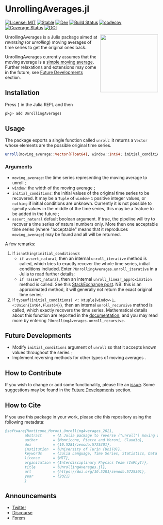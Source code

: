 # UnrollingAverages.jl 

[![License: MIT](https://img.shields.io/badge/License-MIT-green.svg)](https://github.com/InPhyT/UnrollingAverages.jl/blob/main/LICENSE)
[![Stable](https://img.shields.io/badge/docs-stable-blue.svg)](https://InPhyT.github.io/UnrollingAverages.jl/stable)
[![Dev](https://img.shields.io/badge/docs-dev-blue.svg)](https://InPhyT.github.io/UnrollingAverages.jl/dev)
[![Build Status](https://github.com/InPhyT/UnrollingAverages.jl/actions/workflows/CI.yml/badge.svg?branch=main)](https://github.com/InPhyT/UnrollingAverages.jl/actions/workflows/CI.yml?query=branch%3Amain)
[![codecov](https://codecov.io/gh/InPhyT/UnrollingAverages.jl/branch/main/graph/badge.svg?token=7KMQ2RN9GD)](https://codecov.io/gh/InPhyT/UnrollingAverages.jl)
[![Coverage Status](https://coveralls.io/repos/github/InPhyT/UnrollingAverages.jl/badge.svg)](https://coveralls.io/github/InPhyT/UnrollingAverages.jl)
[![DOI](https://zenodo.org/badge/430885253.svg)](https://zenodo.org/badge/latestdoi/430885253)

<img align="right" width="190" height="190" src="https://github.com/InPhyT/UnrollingAverages.jl/blob/main/docs/src/assets/logo.png?raw=true">

UnrollingAverages is a Julia package aimed at *reversing* (or *unrolling*) moving averages of time series to get the original ones back.

UnrollingAverages currently assumes that the moving average is a [simple moving average](https://en.wikipedia.org/wiki/Moving_average#Simple_moving_average). Further relaxations and extensions may come in the future, see [Future Developments](#Future-Developments) section.

## Installation

Press `]` in the Julia REPL and then

```julia
pkg> add UnrollingAverages
```

## Usage

The package exports a single function called `unroll`: it returns a `Vector` whose elements are the possible original time series.

```julia
unroll(moving_average::Vector{Float64}, window::Int64; initial_conditions::U = nothing, assert_natural::Bool = false) where { U <: Union{ Tuple{Vararg{Union{Int64,Float64}}},Nothing} }
```

### Arguments

- `moving_average`: the time series representing the moving average to unroll ;
- `window`: the width of the moving average ;
- `initial_conditions`: the initial values of the original time series to be recovered. It may be a `Tuple` of `window-1` positive integer values, or `nothing` if initial conditions are unknown. Currently it is not possible to specify values in the middle of the time series, this may be a feature to be added in the future ;
- `assert_natural` default boolean argument. If true, the pipeline will try to recover a time series of natural numbers only. More then one acceptable time series (where "acceptable" means that it reproduces `moving_average`) may be found and all will be returned.

A few remarks:

1. If `isnothing(initial_conditions)`:
   - `if assert_natural`, then an internal `unroll_iterative` method is called, which tries to exactly recover the whole time series, initial conditions included. Enter `?UnrollingAverages.unroll_iterative` in a Julia  to read further details;
   - `if !assert_natural`, then an internal `unroll_linear_approximation` method is called. See this [StackExchange post](https://stats.stackexchange.com/a/68002). NB: this is an approximated method, it will generally not return the exact original time series;
2. If `typeof(initial_conditions) <: Ntuple{window-1, <:Union{Int64,Float64}}`, then an internal `unroll_recursive` method is called, which exactly recovers the time series. Mathematical details about this function are reported in the [documentation](https://InPhyT.github.io/UnrollingAverages.jl/stable), and you may read more by entering `?UnrollingAverages.unroll_recursive`.

## Future Developments

- Modify `initial_conditions` argument of `unroll` so that it accepts known values throughout the series ;
- Implement reversing methods for other types of moving averages .

## How to Contribute

If you wish to change or add some functionality, please file an [issue](https://github.com/InPhyT/UnrollingAverages.jl/issues). Some suggestions may be found in the [Future Developments](#Future-Developments) section.

## How to Cite 

If you use this package in your work, please cite this repository using the following metadata: 

```bib
@software{Monticone_Moroni_UnrollingAverages_2021,
         abstract     = {A Julia package to reverse ("unroll") moving averages of time series to get the original ones back.},
         author       = {Monticone, Pietro and Moroni, Claudio},
         doi          = {10.5281/zenodo.5725301},
         institution  = {University of Turin (UniTO)},
         keywords     = {Julia Language, Time Series, Statistics, Data Science, Data Analysis, Reverse Engineering},
         license      = {MIT},
         organization = {Interdisciplinary Physics Team (InPhyT)},
         title        = {UnrollingAverages.jl},
         url          = {https://doi.org/10.5281/zenodo.5725301},
         year         = {2021}
         }
```

## Announcements 

- [Twitter](https://twitter.com/In_Phy_T/status/1461358804730204168?s=20&t=OzJAPLw6gd2WsGjiqlYeWA)
- [Discourse](https://discourse.julialang.org/t/ann-unrollingaverages-jl-a-package-to-deconvolve-time-series-data/81684)
- [Forem](https://forem.julialang.org/inphyt/ann-unrollingaveragesjl-a-package-to-deconvolve-time-series-data-5bbp)